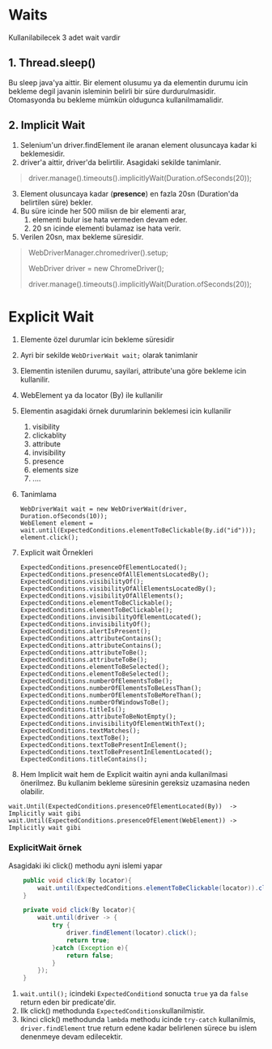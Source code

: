 # Waits
Kullanilabilecek 3 adet wait vardir

## 1.  Thread.sleep()
Bu sleep java'ya aittir. Bir element olusumu ya da elementin durumu icin bekleme degil
javanin isleminin belirli bir süre durdurulmasidir. Otomasyonda bu bekleme mümkün oldugunca
kullanilmamalidir.


## 2. Implicit Wait
1. Selenium'un driver.findElement ile aranan element olusuncaya kadar ki beklemesidir.
2. driver'a aittir, driver'da belirtilir. Asagidaki sekilde tanimlanir.

>driver.manage().timeouts().implicitlyWait(Duration.ofSeconds(20));

3. Element olusuncaya kadar (**presence**) en fazla 20sn (Duration'da belirtilen süre) bekler.
4. Bu süre icinde her 500 milisn de bir elementi arar,
    1. elementi bulur ise hata vermeden devam eder.
    2. 20 sn icinde elementi bulamaz ise hata verir.
5. Verilen 20sn, max bekleme süresidir.

> WebDriverManager.chromedriver().setup;
>
> WebDriver driver = new ChromeDriver();
>
> driver.manage().timeouts().implicitlyWait(Duration.ofSeconds(20));

# Explicit Wait

1. Elemente özel durumlar icin bekleme süresidir
2. Ayri bir sekilde ``WebDriverWait wait;`` olarak tanimlanir
3. Elementin istenilen durumu, sayilari, attribute'una göre bekleme icin kullanilir.
4. WebElement ya da locator (By) ile kullanilir
5. Elementin asagidaki örnek durumlarinin beklemesi icin kullanilir
    1. visibility
    2. clickablity
    3. attribute
    4. invisibility
    5. presence
    6. elements size
    7. ....
6. Tanimlama

   ```
   WebDriverWait wait = new WebDriverWait(driver, Duration.ofSeconds(10));
   WebElement element = wait.until(ExpectedConditions.elementToBeClickable(By.id("id")));
   element.click();
   ```

8. Explicit wait Örnekleri
   ```
   ExpectedConditions.presenceOfElementLocated();
   ExpectedConditions.presenceOfAllElementsLocatedBy();
   ExpectedConditions.visibilityOf();
   ExpectedConditions.visibilityOfAllElementsLocatedBy();
   ExpectedConditions.visibilityOfAllElements();
   ExpectedConditions.elementToBeClickable();
   ExpectedConditions.elementToBeClickable();
   ExpectedConditions.invisibilityOfElementLocated();
   ExpectedConditions.invisibilityOf();
   ExpectedConditions.alertIsPresent();
   ExpectedConditions.attributeContains();
   ExpectedConditions.attributeContains();
   ExpectedConditions.attributeToBe();
   ExpectedConditions.attributeToBe();
   ExpectedConditions.elementToBeSelected();
   ExpectedConditions.elementToBeSelected();
   ExpectedConditions.numberOfElementsToBe();
   ExpectedConditions.numberOfElementsToBeLessThan();
   ExpectedConditions.numberOfElementsToBeMoreThan();
   ExpectedConditions.numberOfWindowsToBe();
   ExpectedConditions.titleIs();
   ExpectedConditions.attributeToBeNotEmpty();
   ExpectedConditions.invisibilityOfElementWithText();
   ExpectedConditions.textMatches();
   ExpectedConditions.textToBe();
   ExpectedConditions.textToBePresentInElement();
   ExpectedConditions.textToBePresentInElementLocated();
   ExpectedConditions.titleContains();
   ```

9. Hem Implicit wait hem de Explicit waitin ayni anda kullanilmasi önerilmez. Bu kullanim bekleme süresinin gereksiz uzamasina neden olabilir.
```
wait.Until(ExpectedConditions.presenceOfElementLocated(By))  -> Implicitly wait gibi
wait.Until(ExpectedConditions.presenceOfElement(WebElement)) -> Implicitly wait gibi
```


### ExplicitWait örnek
Asagidaki iki click() methodu ayni islemi yapar

```java
    public void click(By locator){
        wait.until(ExpectedConditions.elementToBeClickable(locator)).click();
    }
```

```java
    private void click(By locator){
        wait.until(driver -> {
            try {
                driver.findElement(locator).click();
                return true;
            }catch (Exception e){
                return false;
            }
        });
    }
```
1. ``wait.until();`` icindeki ``ExpectedConditiond`` sonucta ``true`` ya da ``false`` return eden bir predicate'dir.
2. Ilk click() methodunda ``ExpectedConditions``kullanilmistir.
2. Ikinci click() methodunda ``lambda`` methodu icinde ``try-catch`` kullanilmis, ``driver.findElement`` true return edene kadar belirlenen sürece bu islem denenmeye devam edilecektir.